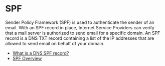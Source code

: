 # SPF

Sender Policy Framework (SPF) is used to authenticate the sender of an email. With an SPF record in place, Internet Service Providers can verify that a mail server is authorized to send email for a specific domain. An SPF record is a DNS TXT record containing a list of the IP addresses that are allowed to send email on behalf of your domain.

- [What is a DNS SPF record?](https://www.cloudflare.com/learning/dns/dns-records/dns-spf-record/)
- [SPF Overview](https://www.youtube.com/watch?v=WFPYrAr1boU)
